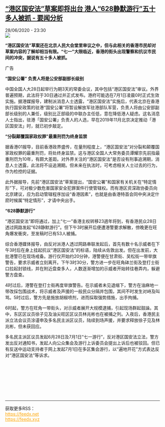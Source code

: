 <!--1593381369000-->
[“港区国安法”草案即将出台 港人“628静默游行”五十多人被抓 - 要闻分析](http://www.rfi.fr//cn/%E6%B8%AF%E6%BE%B3%E5%8F%B0/20200628-%E6%B8%AF%E5%8C%BA%E5%9B%BD%E5%AE%89%E6%B3%95-%E8%8D%89%E6%A1%88%E5%8D%B3%E5%B0%86%E5%87%BA%E5%8F%B0-%E6%B8%AF%E4%BA%BA%E4%B8%8A%E8%A1%97%E6%8A%97%E8%AE%AE%E4%BA%94%E5%8D%81%E5%A4%9A%E4%BA%BA%E8%A2%AB%E6%8A%93)
------

<div>28/06/2020 - 23:30</div><img src="https://s.rfi.fr/media/display/dff35e60-b625-11ea-8c2f-005056bff430/w:310/p:16x9/2020-06-12T125629Z_1557920933_RC2O7H9JJSKA_RTRMADP_3_HONGKONG-PROTESTS.JPG"><p><strong>“港区国安法”草案还在北京人民大会堂里审议之中，但与此相关的香港市民却对草案内容的了解却相当有限。“七一”大限临近，香港的街头出现警察和抗议市民间的冲突，据说有五十多人被抓。</strong></p><div class="t-content__body u-clearfix"><div class="m-interstitial"><div class="m-interstitial__ad"><divclass="m-block-ad "data-tms-ad-type="box"data-tms-ad-status="idle"data-tms-ad-pos="1"><div class="m-block-ad__label">广告</div><div class="m-block-ad__content"></div></div></div></div><p><strong>“国安公署” 负责人将是公安部副部长级别</strong></p><p>中国全国人大28日起举行为期3天的常委会议，其中包括“港区国安法”审议。外界普遍预期，此法将于30日通过并正式发布。港府可能选在7月1日凌晨0时正式生效实施。据港媒报导，建制派消息人士透露，“港区国安法”实施后，代表北京在香港执行国安政策的驻港“国安公署”将暂设解放军驻港部队军营，负责人将由公安部副部长级别的人兼任，级别比正部级的中联办主任低，意在降低港人疑虑。这名消息人士指出，驻港「国安公署」负责人的人选，早在2019年11月北京决定推动「港区国安法」时，就已初步敲定。</p><p><strong>“分裂颠覆国家政权罪”最重刑罚为终身监禁</strong></p><p>据香港01报导，目前香港政界盛传，在量刑程度上，“港区国安法”对分裂和颠覆国家政权罪的最重刑罚，将处终身监禁。这与港区全国人大常务委员谭耀宗先前指最重刑罚为10年，有颇大差距。对外界关注的“港区国安法”是否设有刑事追溯期，消息人士透露，此法将不设追溯期。但未来在执法时，可考虑相关人士过去的行为，作为检控的证据。</p><p>此外据报导，先前“港区国安法”草案提出，“国安公署”和国家有关机关在“特定情形”下，可对极少数危害国家安全犯罪案件行使管辖权。而有港区资深政协委员向北京建议，应为启动管辖程序加设“香港因素”，也就是由香港特首会同中央决定什麽时候属“特定情形”，才请中央出手。</p><p><strong>“628静默游行”</strong></p><p>“港区国安法”即将通过，加上“七一”香港主权转移23週年将到，有香港民众28日透过网路发起“628静默游行”。但下午3时展开后便遭港警要求解散，傍晚更在旺角爆发衝突，至发稿时已有53人被捕。</p><p>综合香港媒体报导，由反对派港人透过网路串联发起后，首先有数十名示威者在下午3时后在身上挂起抗议“港区国安法”的标语，陆续从佐敦出发。但在出发前，大批港警已在现场戒备。游行仅开始约20分钟，港警便在甘肃街、吴松街一带举旗警告，要求示威者立刻离开。下午3时30分，警方进一步在旺角砵兰街及登打士街口拉起封锁线，并在附近盘查多人，人数逐渐增加的示威者开始转往巷弄内，躲避警方盘查。</p><p>4时过后，港警在登打士街再度举旗警告。在示威者未见退缩下，警方在油麻地一带改採包围战术，将示威者及声援的一般民众分隔并包围，其间不时发生对峙及叫骂。5时过后，警方先是施放胡椒喷剂，进而採取强势措施，出手拘捕。</p><p>6时起，警方在旺角一带街头，对示威者展开大规模逮捕，引起现场群起鼓譟。其中，东区区议员徐子见及油尖旺区区议员林兆彬也在被捕之列。入夜后，香港民主派立法会议员涂谨申及多名民主派区议员，陆续到场声援，并要求释放徐子见及林兆彬，但未获回应。</p><p>多名民主派区议员发起6月28日及7月1日“七一游行”，反对港区国安法立法，警方发出反对通知书，发起人向公众集会及游行上诉委员会提出上诉后也被驳回。但已有反送中运动支持者于网上发起7月1日在多区集会游行，以“遍地开花”方式表达反对“港区国安法”等诉求。</p><p> </p><p> </p><p> </p><div class="o-self-promo o-self-promo--nl o-self-promo--hidden" data-selfpromo-newsletter></div><div class="o-self-promo o-self-promo--app o-self-promo--hidden" data-selfpromo-app></div></div><br><hr><div>获取更多RSS：<br><a href="https://feedx.net" style="color:orange" target="_blank">https://feedx.net</a> <br><a href="https://feedx.xyz" style="color:orange" target="_blank">https://feedx.xyz</a><br></div>
